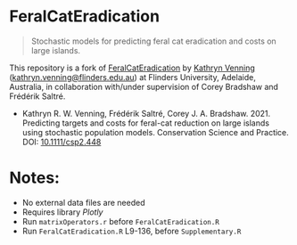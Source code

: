# FeralCatEradication

> Stochastic models for predicting feral cat eradication and costs on large islands.

This repository is a fork of
[FeralCatEradication](https://github.com/KathrynVenning/FeralCatEradication) by [Kathryn
Venning](https://github.com/KathrynVenning) (<kathryn.venning@flinders.edu.au>) at Flinders
University, Adelaide, Australia, in collaboration with/under supervision of Corey Bradshaw and
Frédérik Saltré.

- Kathryn R. W. Venning, Frédérik Saltré, Corey J. A. Bradshaw. 2021. Predicting targets and costs
  for feral-cat reduction on large islands using stochastic population models. Conservation Science
  and Practice. DOI: [10.1111/csp2.448](https://doi.org/10.1111/csp2.448)

# Notes:

- No external data files are needed
- Requires library _Plotly_
- Run `matrixOperators.r` before `FeralCatEradication.R`
- Run `FeralCatEradication.R` L9-136, before `Supplementary.R`
